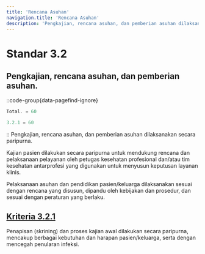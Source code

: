 ```yaml
---
title: 'Rencana Asuhan'
navigation.title: 'Rencana Asuhan'
description: 'Pengkajian, rencana asuhan, dan pemberian asuhan dilaksanakan secara paripurna. Kajian pasien dilakukan secara paripurna untuk mendukung rencana dan pelaksanaan pelayanan oleh petugas kesehatan profesional dan/atau tim kesehatan antarprofesi yang digunakan untuk menyusun keputusan layanan klinis. Pelaksanaan asuhan dan pendidikan pasien/keluarga dilaksanakan sesuai dengan rencana yang disusun, dipandu oleh kebijakan dan prosedur, dan sesuai dengan peraturan yang berlaku. '
---
```


# Standar 3.2
## Pengkajian, rencana asuhan, dan pemberian asuhan. 
::code-group{data-pagefind-ignore}
```js [Nilai]
Total. = 60
```
```js [Kriteria]
3.2.1 = 60
```
::
Pengkajian, rencana asuhan, dan pemberian asuhan dilaksanakan secara paripurna. 

Kajian pasien dilakukan secara paripurna untuk mendukung rencana dan pelaksanaan pelayanan oleh petugas kesehatan profesional dan/atau tim kesehatan antarprofesi yang digunakan untuk menyusun keputusan layanan klinis. 

Pelaksanaan asuhan dan pendidikan pasien/keluarga dilaksanakan sesuai dengan rencana yang disusun, dipandu oleh kebijakan dan prosedur, dan sesuai dengan peraturan yang berlaku. 

## [Kriteria 3.2.1](/docs/akred/pkm/3/2/1) 
Penapisan (skrining) dan proses kajian awal dilakukan secara paripurna, mencakup berbagai kebutuhan dan harapan pasien/keluarga, serta dengan mencegah penularan infeksi. 


